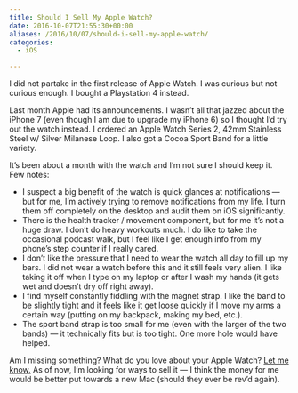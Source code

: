 ```yaml
---
title: Should I Sell My Apple Watch?
date: 2016-10-07T21:55:30+00:00
aliases: /2016/10/07/should-i-sell-my-apple-watch/
categories:
  - iOS

---
```

I did not partake in the first release of Apple Watch. I was curious but not curious enough. I bought a Playstation 4 instead.

Last month Apple had its announcements. I wasn&#8217;t all that jazzed about the iPhone 7 (even though I am due to upgrade my iPhone 6) so I thought I&#8217;d try out the watch instead. I ordered an Apple Watch Series 2, 42mm Stainless Steel w/ Silver Milanese Loop. I also got a Cocoa Sport Band for a little variety.

It&#8217;s been about a month with the watch and I&#8217;m not sure I should keep it. Few notes:

  * I suspect a big benefit of the watch is quick glances at notifications &#8212; but for me, I&#8217;m actively trying to remove notifications from my life. I turn them off completely on the desktop and audit them on iOS significantly.
  * There is the health tracker / movement component, but for me it&#8217;s not a huge draw. I don&#8217;t do heavy workouts much. I do like to take the occasional podcast walk, but I feel like I get enough info from my phone&#8217;s step counter if I really cared.
  * I don&#8217;t like the pressure that I need to wear the watch all day to fill up my bars. I did not wear a watch before this and it still feels very alien. I like taking it off when I type on my laptop or after I wash my hands (it gets wet and doesn&#8217;t dry off right away).
  * I find myself constantly fiddling with the magnet strap. I like the band to be slightly tight and it feels like it get loose quickly if I move my arms a certain way (putting on my backpack, making my bed, etc.). 
  * The sport band strap is too small for me (even with the larger of the two bands) &#8212; it technically fits but is too tight. One more hole would have helped.

Am I missing something? What do you love about your Apple Watch? [Let me know.][1] As of now, I&#8217;m looking for ways to sell it &#8212; I think the money for me would be better put towards a new Mac (should they ever be rev&#8217;d again).

 [1]: mailto:mike@clickablebliss.com